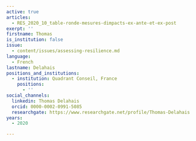 ```yaml
---
active: true
articles:
  - RES_2020_10_table-ronde-mesures-dimpacts-ex-ante-et-ex-post
exerpt: ''
firstname: Thomas
is_institution: false
issue:
  - content/issues/assessing-resilience.md
language:
  - French
lastname: Delahais
positions_and_institutions:
  - institution: Quadrant Conseil, France
    positions:
      - ''
social_channels:
  linkedin: Thomas Delahais
  orcid: 0000-0002-0991-5085
  researchgate: https://www.researchgate.net/profile/Thomas-Delahais
years:
  - 2020

---
```

